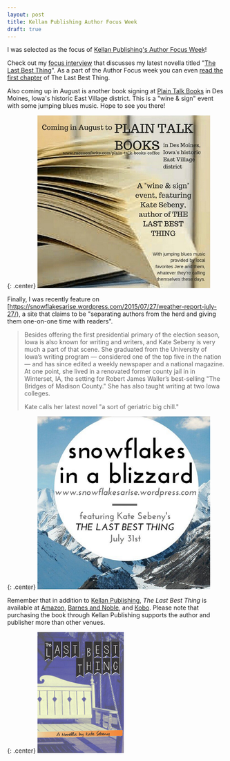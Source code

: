 ```yaml
---
layout: post
title: Kellan Publishing Author Focus Week
draft: true
---
```


I was selected as the focus of [Kellan Publishing's Author Focus Week](http://www.kellanpublishing.com/wordpress/2015/07/28/focus-kate-sebeny-on-the-last-best-thing/)!

Check out my [focus interview](http://www.kellanpublishing.com/wordpress/2015/07/27/focus-interview-with-kate-sebeny/) that discusses my latest novella titled "[The Last Best Thing](http://kellanpublishing.3dcartstores.com/The-Last-Best-Thing_p_34.html?AffId=9)". As a part of the Author Focus week you can even [read the first chapter](http://www.kellanpublishing.com/wordpress/2015/07/29/the-last-best-thing/) of The Last Best Thing.

Also coming up in August is another book signing at [Plain Talk Books](http://www.raccoonforks.com/plain-talk-books-coffee/) in Des Moines, Iowa's historic East Village district.  This is a "wine & sign" event with some jumping blues music.  Hope to see you there!

{: .center}
[![The Last Best Thing Book Signing](https://raw.githubusercontent.com/KateSebeny/katesebeny.github.io/master/images/TheLastBestThing/BookSigning2.png)](http://www.raccoonforks.com/plain-talk-books-coffee/)

Finally, I was recently feature on [https://snowflakesarise.wordpress.com/2015/07/27/weather-report-july-27/), a site that claims to be "separating authors from the herd and giving them one-on-one time with readers".

> Besides offering the first presidential primary of the election season, Iowa is also known for writing and writers, and Kate Sebeny is very much a part of that scene. She graduated from the University of Iowa’s writing program — considered one of the top five in the nation — and has since edited a weekly newspaper and a national magazine. At one point, she lived in a renovated former county jail in in Winterset, IA, the setting for Robert James Waller’s best-selling "The Bridges of Madison County." She has also taught writing at two Iowa colleges.
> 
> Kate calls her latest novel "a sort of geriatric big chill."

{: .center}
[![The Last Best Thing Book Signing](https://raw.githubusercontent.com/KateSebeny/katesebeny.github.io/master/images/TheLastBestThing/SnowflakesInABlizzard.png)](https://snowflakesarise.wordpress.com/2015/07/27/weather-report-july-27/)

Remember that in addition to [Kellan Publishing](http://kellanpublishing.3dcartstores.com/The-Last-Best-Thing_p_34.html?AffId=9), *The Last Best Thing* is available at [Amazon](http://www.amazon.com/dp/B00WQ4OT2S), [Barnes and Noble](http://www.barnesandnoble.com/w/the-last-best-thing-kate-sebeny/1121813215?ean=9781511681001), and [Kobo](https://store.kobobooks.com/en-US/ebook/the-last-best-thing). Please note that purchasing the book through Kellan Publishing supports the author and publisher more than other venues.

{: .center}
[![The Last Best Thing](https://raw.githubusercontent.com/KateSebeny/katesebeny.github.io/master/images/TheLastBestThing/TheLastBestThingFrontCover.jpg "The Last Best Thing")](http://kellanpublishing.3dcartstores.com/The-Last-Best-Thing_p_34.html?AffId=9)